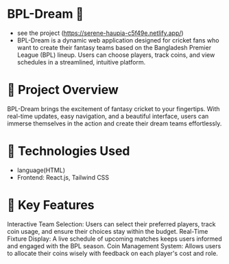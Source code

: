 # BPL-Dream 🌟
- see the project (https://serene-haupia-c5f49e.netlify.app/)
- BPL-Dream is a dynamic web application designed for cricket fans who want to create their fantasy teams based on the Bangladesh Premier League (BPL) lineup. Users can choose players, track coins, and view schedules in a streamlined, intuitive platform.

# 📌 Project Overview
BPL-Dream brings the excitement of fantasy cricket to your fingertips. With real-time updates, easy navigation, and a beautiful interface, users can immerse themselves in the action and create their dream teams effortlessly.

# 🚀 Technologies Used
- language(HTML)
- Frontend: React.js, Tailwind CSS

# 🔑 Key Features
Interactive Team Selection: Users can select their preferred players, track coin usage, and ensure their choices stay within the budget.
Real-Time Fixture Display: A live schedule of upcoming matches keeps users informed and engaged with the BPL season.
Coin Management System: Allows users to allocate their coins wisely with feedback on each player's cost and role.
